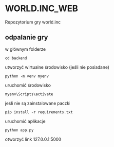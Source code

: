 # WORLD.INC_WEB
Repozytorium gry world.inc

## odpalanie gry
w głównym folderze 
```
cd backend
```
utworzyć wirtualne środowisko (jeśli nie posiadane)
```
python -m venv myenv
```
uruchomić środowisko
```
myenv\Scripts\activate
```
jeśli nie są zainstalowane paczki
```
pip install -r requirements.txt
```
uruchomić aplikacje
```
python app.py
```
otworzyć link 127.0.0.1:5000 
